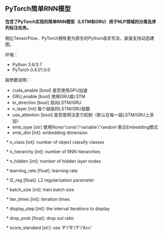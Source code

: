 ## PyTorch简单RNN模型

**包含了PyTorch实现的简单RNN模型（LSTM和GRU）用于NLP领域的分类及序列标注任务。**

相比TensorFlow，PyTorch拥有更为原生的Python语言写法，直接支持动态建图。



环境：

* Python 3.6/3.7
* PyTorch 0.4.1/1.0.0



超参数说明：

* cuda_enable [bool]  是否使用GPU加速
* GRU_enable [bool]  使用GRU或LSTM
* bi_direction [bool]  双向LSTM/GRU
* n_layer [int]  每个层级的LSTM/GRU层数
* use_attention [bool]  是否使用注意力机制（默认在每一级LSTM/GRU上添加）
* emb_type [str]  使用None/'const'/'variable'/'random'表示Embedding模式
* emb_dim [int]: embedding dimension

​        \* n_class [int]: number of object classify classes

​        \* n_hierarchy [int]: number of RNN hierarchies

​        \* n_hidden [int]: number of hidden layer nodes

​        \* learning_rate [float]: learning rate

​        \* l2_reg [float]: L2 regularization parameter

​        \* batch_size [int]: train batch size

​        \* iter_times [int]: iteration times

​        \* display_step [int]: the interval iterations to display

​        \* drop_prob [float]: drop out ratio

​        \* score_standard [str]: use 'P'/'R'/'F'/'Acc'